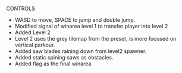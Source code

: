 CONTROLS
- WASD to move, SPACE to jump and double jump.
- Modified signal of winarea level 1 to transfer player into level 2
- Added Level 2
- Level 2 uses the grey tilemap from the preset, is more focused on vertical parkour.
- Added saw blades raining down from level2 spawner.
- Added static spining saws as obstacles.
- Added flag as the final winarea
